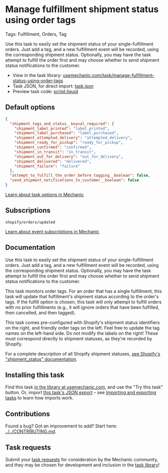 # Manage fulfillment shipment status using order tags

Tags: Fulfillment, Orders, Tag

Use this task to easily set the shipment status of your single-fulfillment orders. Just add a tag, and a new fulfillment event will be recorded, using the corresponding shipment status. Optionally, you may have the task attempt to fulfill the order first and may choose whether to send shipment status notifications to the customer.

* View in the task library: [usemechanic.com/task/manage-fulfillment-status-using-order-tags](https://usemechanic.com/task/manage-fulfillment-status-using-order-tags)
* Task JSON, for direct import: [task.json](../../tasks/manage-fulfillment-status-using-order-tags.json)
* Preview task code: [script.liquid](./script.liquid)

## Default options

```json
{
  "shipment_tags_and_status__keyval_required": {
    "shipment_label_printed": "label_printed",
    "shipment_label_purchased": "label_purchased",
    "shipment_attempted_delivery": "attempted_delivery",
    "shipment_ready_for_pickup": "ready_for_pickup",
    "shipment_confirmed": "confirmed",
    "shipment_in_transit": "in_transit",
    "shipment_out_for_delivery": "out_for_delivery",
    "shipment_delivered": "delivered",
    "shipment_failure": "failure"
  },
  "attempt_to_fulfill_the_order_before_tagging__boolean": false,
  "send_shipment_notifications_to_customer__boolean": false
}
```

[Learn about task options in Mechanic](https://docs.usemechanic.com/article/471-task-options)

## Subscriptions

```liquid
shopify/orders/updated
```

[Learn about event subscriptions in Mechanic](https://docs.usemechanic.com/article/408-subscriptions)

## Documentation

Use this task to easily set the shipment status of your single-fulfillment orders. Just add a tag, and a new fulfillment event will be recorded, using the corresponding shipment status. Optionally, you may have the task attempt to fulfill the order first and may choose whether to send shipment status notifications to the customer.

This task monitors order tags. For an order that has a single fulfillment, this task will update that fulfillment's shipment status according to the order's tags. If the fulfill option is chosen, this task will only attempt to fulfill orders with no prior fulfillments (e.g., it will ignore orders that have been fulfilled, then cancelled, and then tagged).

This task comes pre-configured with Shopify's shipment status identifiers on the right, and friendly order tags on the left. Feel free to update the tag names on the left-hand side. Do not modify the labels on the right! These must correspond directly to shipment statuses, as they're recorded by Shopify.

For a complete description of all Shopify shipment statuses, [see Shopify's "shipment_status" documentation](https://shopify.dev/docs/admin-api/rest/reference/shipping-and-fulfillment/fulfillmentevent#status-property-2021-01).

## Installing this task

Find this task [in the library at usemechanic.com](https://usemechanic.com/task/manage-fulfillment-status-using-order-tags), and use the "Try this task" button. Or, import [this task's JSON export](../../tasks/manage-fulfillment-status-using-order-tags.json) – see [Importing and exporting tasks](https://docs.usemechanic.com/article/505-importing-and-exporting-tasks) to learn how imports work.

## Contributions

Found a bug? Got an improvement to add? Start here: [../../CONTRIBUTING.md](../../CONTRIBUTING.md).

## Task requests

Submit your [task requests](https://mechanic.canny.io/task-requests) for consideration by the Mechanic community, and they may be chosen for development and inclusion in the [task library](https://tasks.mechanic.dev/)!
